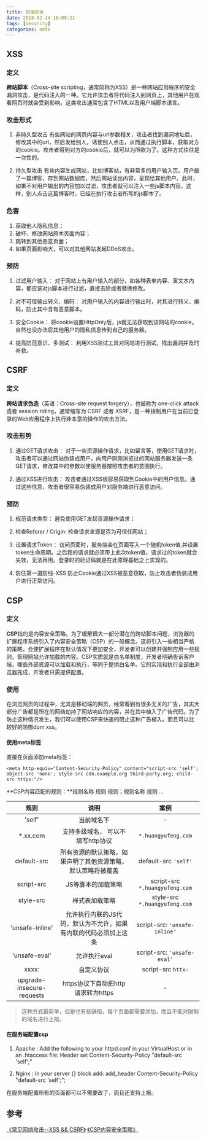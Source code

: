 ```yaml
---
title: 前端安全
date: 2018-02-14 16:08:21
tags: [security]
categories: note
---
```


## XSS

### 定义
**跨站脚本**（Cross-site scripting，通常简称为XSS）是一种网站应用程序的安全漏洞攻击，是代码注入的一种。它允许攻击者将代码注入到网页上，其他用户在观看网页时就会受到影响。这类攻击通常包含了HTML以及用户端脚本语言。

### 攻击形式

1. 非持久型攻击
有些网站的网页内容与url参数相关，攻击者找到漏洞地址后，修改其中的url，然后发给别人，诱使别人点击，从而通过执行脚本，获取对方的cookie。攻击者得到对方的cookie后，就可以为所欲为了。这种方式往往是一次性的。

2. 持久型攻击
有些内容生成网站，比如博客站，有非常多的用户输入页。用户敲了一篇博客，存到网站数据库，然后网站读出内容，呈现给其他用户。此时，如果不对用户输出的内容加以过滤，攻击者就可以注入一些js脚本内容。这样，别人点击这篇博客时，已经在执行攻击者所写的js脚本了。

### 危害

1. 获取他人隐私信息；
2. 破坏、修改网站原本页面内容；
3. 跳转到其他恶意页面；
4. 如果页面影响大，可以对其他网站发起DDoS攻击。

### 预防

1. 过滤用户输入：
对于网站上有用户输入的部分，如各种表单内容、富文本内容，都应该对js脚本进行过滤，直接去除或者替换修改。

2. 对不可信输出转义、编码：
对用户输入的内容进行输出时，对其进行转义、编码，防止其中含有恶意脚本。

3. 安全Cookie：
将cookie设置HttpOnly后，js就无法获取到该网站的cookie。自然也没办法将其他用户的隐私信息传到自己的服务器。

4. 提高防范意识、多测试：
利用XSS测试工具对网站进行测试，找出漏洞并及时补救。

## CSRF

### 定义
**跨站请求伪造**（英语：Cross-site request forgery），也被称为 one-click attack 或者 session riding，通常缩写为 CSRF 或者 XSRF，是一种挟制用户在当前已登录的Web应用程序上执行非本意的操作的攻击方法。

### 攻击形势

1. 通过GET请求攻击：
对于一些资源操作请求，比如留言等，使用GET请求时，攻击者可以通过网站伪装成用户，向用户刚刚浏览过的网站服务器发送一条GET请求，修改其中的参数以使服务器按照攻击者的意图执行。

2. 通过XSS进行攻击：
攻击者通过XSS很容易获取到Cookie中的用户信息。通过这些信息，攻击者很容易伪装成用户对服务端进行恶意访问。

### 预防

1. 规范请求类型：
避免使用GET发起资源操作请求；

2. 检查Referer / Origin:
检查请求来源是否为可信任网站；

3. 设置请求Token：
访问页面时，服务端会在页面写入一个随机token值,并设置token生命周期。之后我的请求就必须带上此次token值，请求过的token就会失效，无法再用。登录时的验证码就是在此原理基础之上实现的。

4. 防住第一道防线-XSS
防止Cookie通过XSS被恶意窃取，防止攻击者伪装成用户进行正常访问。

## CSP

### 定义
**CSP**指的是内容安全策略。为了缓解很大一部分潜在的跨站脚本问题，浏览器的扩展程序系统引入了内容安全策略（CSP）的一般概念。这将引入一些相当严格的策略，会使扩展程序在默认情况下更加安全，开发者可以创建并强制应用一些规则，管理网站允许加载的内容。CSP实质就是白名单制度，开发者明确告诉客户端，哪些外部资源可以加载和执行，等同于提供白名单。它的实现和执行全部由浏览器完成，开发者只需提供配置。

### 使用
在浏览网页的过程中，尤其是移动端的网页，经常看到有很多无关的广告，其实大部分广告都是所在的网络劫持了网站响应的内容，并在其中植入了广告代码。为了防止这种情况发生，我们可以使用CSP来快速的阻止这种广告植入。而且可以比较好的防御dom xss。

#### 使用meta标签
直接在页面添加meta标签：
```
<meta http-equiv="Content-Security-Policy" content="script-src 'self'; object-src 'none'; style-src cdn.example.org third-party.org; child-src https:"/>
```

**CSP内容匹配的规则：**规则名称 规则 规则；规则名称 规则 ...

|规则|说明|案例|
|:-:|:-:|:-:|
|'self'|当前域名下|-|
|*.xx.com|支持多级域名， 可以不填写http协议| `*.huangyufeng.com`|
|default-src|所有资源的默认策略，如果声明了其他资源策略，默认策略将被覆盖|default-src `'self'`|
|script-src|JS等脚本的加载策略|script-src `*.huangyufeng.com`|
|style-src|样式表加载策略|style-src `*.huangyufeng.com`|
|'unsafe-inline'|允许执行内联的JS代码，默认为不允许，如果有内联的代码必须加上这条|script-src: `'unsafe-inline'`|
|'unsafe-eval'|允许执行eval|script-src: `'unsafe-eval'`| 
|xxxx:|自定义协议|script-src `httx:`|
|upgrade-insecure-requests|https协议下自动把http请求转为https|-|

> 这种方式最简单，但是也有些缺陷，每个页面都需要添加，而且不能对限制的域名进行上报。

#### 在服务端配置csp

1. Apache :
Add the following to your httpd.conf in your VirtualHost or in an .htaccess file:
Header set Content-Security-Policy "default-src 'self';"

2. Nginx :
In your server {} block add:
add_header Content-Security-Policy "default-src 'self';";

在服务端配置所有的页面都可以不需要改了，而且还支持上报。

## 参考

[《常见网络攻击--XSS && CSRF》](https://segmentfault.com/a/1190000009514661)
[《CSP内容安全策略》](https://www.cnblogs.com/lmh2072005/p/6044542.html)